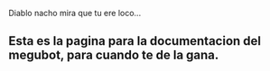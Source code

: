 Diablo nacho mira que tu ere loco...

## Esta es la pagina para la documentacion del megubot, para cuando te de la gana.
